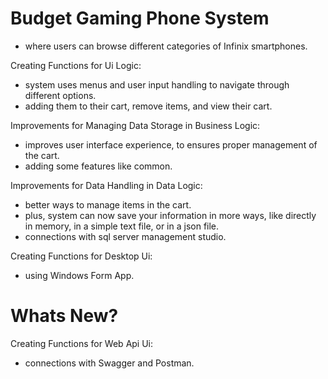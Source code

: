 # Budget Gaming Phone System
 - where users can browse different categories of Infinix smartphones.

Creating Functions for Ui Logic:
- system uses menus and user input handling to navigate through different options.
- adding them to their cart, remove items, and view their cart.

Improvements for Managing Data Storage in Business Logic:
 - improves user interface experience, to ensures proper management of the cart.
 - adding some features like common.

Improvements for Data Handling in Data Logic:
 - better ways to manage items in the cart.
 - plus, system can now save your information in more ways, like directly in memory, in a simple text file, or in a json file.
 - connections with sql server management studio.

Creating Functions for Desktop Ui:
 - using Windows Form App.

# Whats New?

Creating Functions for Web Api Ui:
- connections with Swagger and Postman.
